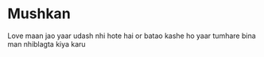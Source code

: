 # Mushkan
Love
maan jao yaar udash nhi hote hai
or batao kashe ho yaar tumhare bina man nhiblagta kiya karu
